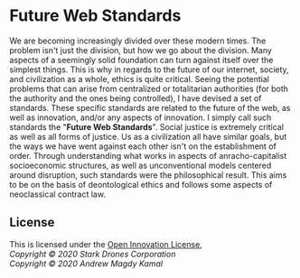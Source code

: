 # Future Web Standards
We are becoming increasingly divided over these modern times. The problem isn't just the division, but how we go about the division. Many aspects of a seemingly solid foundation can turn against itself over the simplest things. This is why in regards to the future of our internet, society, and civilization as a whole, ethics is quite critical. Seeing the potential problems that can arise from centralized or totalitarian authorities (for both the authority and the ones being controlled), I have devised a set of standards. These specific standards are related to the future of the web, as well as innovation, and/or any aspects of innovation. I simply call such standards the "**Future Web Standards**". Social justice is extremely critical as well as all forms of justice. Us as a civilization all have similar goals, but the ways we have went against each other isn't on the establishment of order. Through understanding what works in aspects of anracho-capitalist socioeconomic structures, as well as unconventional models centered around disruption, such standards were the philosophical result. This aims to be on the basis of deontological ethics and follows some aspects of neoclassical contract law.
## License
This is licensed under the [Open Innovation License](https://github.com/StarkDrones/OIN),\
*Copyright © 2020 Stark Drones Corporation*\
*Copyright © 2020 Andrew Magdy Kamal*
